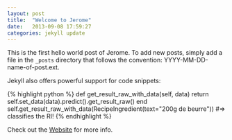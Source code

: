 ```yaml
---
layout: post
title:  "Welcome to Jerome"
date:   2013-09-08 17:59:27
categories: jekyll update
---
```


This is the first hello world post of Jerome.
To add new posts, simply add a file in the `_posts` directory that follows the convention: YYYY-MM-DD-name-of-post.ext.

Jekyll also offers powerful support for code snippets:

{% highlight python %}
def get_result_raw_with_data(self, data)
  return self.set_data(data).predict().get_result_raw()
end
self.get_result_raw_with_data(RecipeIngredient(text="200g de beurre"))
#=> classifies the RI!
{% endhighlight %}

Check out the [Website][website] for more info.

[website]: http://www.chefjerome.com
